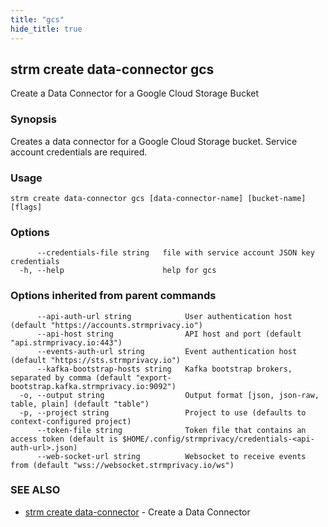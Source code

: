```yaml
---
title: "gcs"
hide_title: true
---
```

## strm create data-connector gcs

Create a Data Connector for a Google Cloud Storage Bucket

### Synopsis

Creates a data connector for a Google Cloud Storage bucket. Service account credentials are required.

### Usage

```
strm create data-connector gcs [data-connector-name] [bucket-name] [flags]
```

### Options

```
      --credentials-file string   file with service account JSON key credentials
  -h, --help                      help for gcs
```

### Options inherited from parent commands

```
      --api-auth-url string            User authentication host (default "https://accounts.strmprivacy.io")
      --api-host string                API host and port (default "api.strmprivacy.io:443")
      --events-auth-url string         Event authentication host (default "https://sts.strmprivacy.io")
      --kafka-bootstrap-hosts string   Kafka bootstrap brokers, separated by comma (default "export-bootstrap.kafka.strmprivacy.io:9092")
  -o, --output string                  Output format [json, json-raw, table, plain] (default "table")
  -p, --project string                 Project to use (defaults to context-configured project)
      --token-file string              Token file that contains an access token (default is $HOME/.config/strmprivacy/credentials-<api-auth-url>.json)
      --web-socket-url string          Websocket to receive events from (default "wss://websocket.strmprivacy.io/ws")
```

### SEE ALSO

* [strm create data-connector](docs/04-reference/01-cli-reference/strm/create/data-connector/index.md)	 - Create a Data Connector

